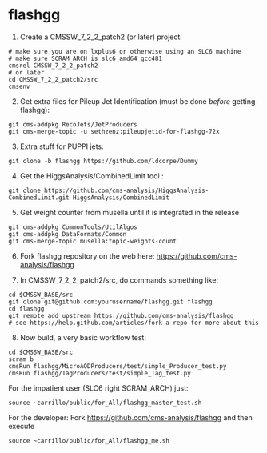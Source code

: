 flashgg
=======

1. Create a CMSSW_7_2_2_patch2 (or later) project:
 ```
 # make sure you are on lxplus6 or otherwise using an SLC6 machine
 # make sure SCRAM_ARCH is slc6_amd64_gcc481
 cmsrel CMSSW_7_2_2_patch2
 # or later
 cd CMSSW_7_2_2_patch2/src
 cmsenv
 ```

2. Get extra files for Pileup Jet Identification (must be done *before* getting flashgg):
 ```
 git cms-addpkg RecoJets/JetProducers
 git cms-merge-topic -u sethzenz:pileupjetid-for-flashgg-72x
 ```

3. Extra stuff for PUPPI jets:
 ```
 git clone -b flashgg https://github.com/ldcorpe/Dummy
 ```

4. Get the HiggsAnalysis/CombinedLimit tool :
 ```
 git clone https://github.com/cms-analysis/HiggsAnalysis-CombinedLimit.git HiggsAnalysis/CombinedLimit
 ```

5. Get weight counter from musella until it is integrated in the release
  ```
  git cms-addpkg CommonTools/UtilAlgos
  git cms-addpkg DataFormats/Common
  git cms-merge-topic musella:topic-weights-count
  ```

6. Fork flashgg repository on the web here: https://github.com/cms-analysis/flashgg

7. In CMSSW_7_2_2_patch2/src, do commands something like: 
 ```
 cd $CMSSW_BASE/src
 git clone git@github.com:yourusername/flashgg.git flashgg
 cd flashgg
 git remote add upstream https://github.com/cms-analysis/flashgg
 # see https://help.github.com/articles/fork-a-repo for more about this 
 ```

8. Now build, a very basic workflow test:
 ```
 cd $CMSSW_BASE/src
 scram b
 cmsRun flashgg/MicroAODProducers/test/simple_Producer_test.py
 cmsRun flashgg/TagProducers/test/simple_Tag_test.py
 ```

For the impatient user (SLC6 right SCRAM_ARCH) just:
```
source ~carrillo/public/for_All/flashgg_master_test.sh
```

For the developer: Fork https://github.com/cms-analysis/flashgg and then execute
```
source ~carrillo/public/for_All/flashgg_me.sh
```

